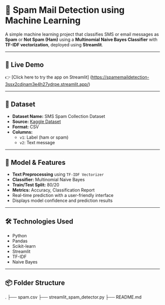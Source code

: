 # 📧 Spam Mail Detection using Machine Learning

A simple machine learning project that classifies SMS or email messages as **Spam** or **Not Spam (Ham)** using a **Multinomial Naive Bayes Classifier** with **TF-IDF vectorization**, deployed using **Streamlit**.

---

## 🚀 Live Demo

👉 [Click here to try the app on Streamlit]
(https://spamemaildetection-3ssx2cdjnam3e4h27ydrpe.streamlit.app/)



---

## 📂 Dataset

- **Dataset Name:** SMS Spam Collection Dataset  
- **Source:** [Kaggle Dataset](https://www.kaggle.com/datasets/uciml/sms-spam-collection-dataset)
- **Format:** CSV  
- **Columns:**
  - `v1`: Label (ham or spam)
  - `v2`: Text message

---

## 🧠 Model & Features

- **Text Preprocessing** using `TF-IDF Vectorizer`
- **Classifier:** Multinomial Naive Bayes
- **Train/Test Split:** 80/20
- **Metrics:** Accuracy, Classification Report
- Real-time prediction with a user-friendly interface
- Displays model confidence and prediction results

---

## 🛠️ Technologies Used

- Python
- Pandas
- Scikit-learn
- Streamlit
- TF-IDF
- Naive Bayes

---

## 📦 Folder Structure
.
├── spam.csv
├── streamlit_spam_detector.py
├── README.md

